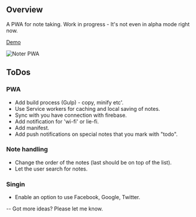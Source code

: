 ## Overview

A PWA for note taking.
Work in progress - It's not even in alpha mode right now.

[Demo](https://noter-1.firebaseapp.com/)

![Noter PWA](https://noter-1.firebaseapp.com/noter-1-pwa.png)

## ToDos

### PWA
* Add build process (Gulp) - copy, minify etc'.
* Use Service workers for caching and local saving of notes.
* Sync with you have connection with firebase.
* Add notification for 'wi-fi' or lie-fi.
* Add manifest.
* Add push notifications on special notes that you mark with "todo".

### Note handling
* Change the order of the notes (last should be on top of the list).
* Let the user search for notes.

### Singin
* Enable an option to use Facebook, Google, Twitter.

--
Got more ideas? Please let me know.